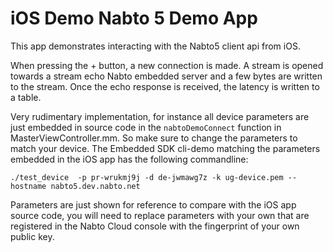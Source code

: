 # iOS Demo Nabto 5 Demo App

This app demonstrates interacting with the Nabto5 client api from iOS.

When pressing the + button, a new connection is made. A stream is opened towards a stream echo Nabto embedded server and a few bytes are written to the stream. Once the echo response is received, the latency is written to a table.

Very rudimentary implementation, for instance all device parameters are just embedded in source code in the `nabtoDemoConnect` function in MasterViewController.mm. So make sure to change the parameters to match your device. The Embedded SDK cli-demo matching the parameters embedded in the iOS app has the following commandline:

```
./test_device  -p pr-wrukmj9j -d de-jwmawg7z -k ug-device.pem --hostname nabto5.dev.nabto.net
```

Parameters are just shown for reference to compare with the iOS app source code, you will need to replace parameters with your own that are registered in the Nabto Cloud console with the fingerprint of your own public key.
